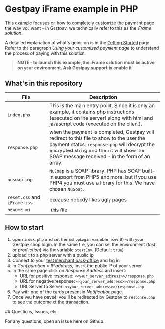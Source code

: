 # Gestpay iFrame example in PHP

This example focuses on how to completely customize the payment page the way you want - in Gestpay, we technically refer to this as the *iFrame solution*. 

A detailed explanation of what's going on is in the [Getting Started](http://docs.gestpay.it/gs/super-quick-start-guide.html) page. Refer to the paragraph *Using your customized payment page* to understand the process of paying with this solution. 

> **NOTE - to launch this example, the iFrame solution must be active on your environment. Ask Gestpay support to enable it** 

## What's in this repository 

| File | Description | 
| ---- |------------ | 
| `index.php` | This is the main entry point. Since it is only an example, it contains php instructions (executed on the server) along with html and javascript code (executed on the client).
| `response.php` |  when the payment is completed, Gestpay will redirect to this file to show to the user the payment status. `response.php` will decrypt the encrypted string and then it will show the SOAP message received - in the form of an array.
| `nusoap.php` | `NuSoap` is a SOAP library. PHP has SOAP built-in support from PHP5 and more, but if you use PHP4 you must use a library for this. We have chosen `NuSoap`. 
| `reset.css` and `iFrame.css` | because nobody likes ugly pages
| `README.md` | this file 

## How to start 

1. open `index.php` and set the `$shopLogin` variable (row 9) with your Gestpay shop login. In the same file, you can set the environment (*test* or *production*) via the variable `$testEnv`. (Default: `true`)   
2. upload it to a php server with a public ip 
3. Connect to your [test merchant back-office](http://testecomm.sella.it) and log in 
4. In *Configuration* > *IP address*, insert the public IP of your server 
5. In the same page click on *Response Address* and insert:
	- URL for positive response: `<<your_server_address>>/response.php`
	- URL for negative response: `<<your_server_address>>/response.php`
	- URL Server to Server: `<<your_server_address>>/response.php` 
6. Pay with one of the cards present in *Notification* page.
7. Once you have payed, you'll be redirected by Gestpay to `response.php` to see the outcome ot the transaction.  

## Questions, Issues, etc.

For any questions, open an issue here on Github.